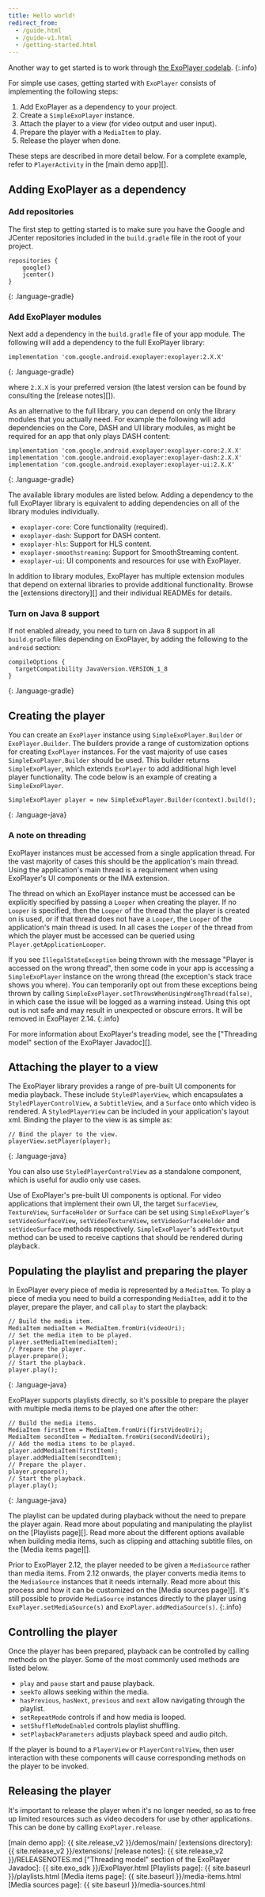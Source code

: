 ```yaml
---
title: Hello world!
redirect_from:
  - /guide.html
  - /guide-v1.html
  - /getting-started.html
---
```


Another way to get started is to work through
[the ExoPlayer codelab](https://codelabs.developers.google.com/codelabs/exoplayer-intro/).
{:.info}

For simple use cases, getting started with `ExoPlayer` consists of implementing
the following steps:

1. Add ExoPlayer as a dependency to your project.
1. Create a `SimpleExoPlayer` instance.
1. Attach the player to a view (for video output and user input).
1. Prepare the player with a `MediaItem` to play.
1. Release the player when done.

These steps are described in more detail below. For a complete example, refer to
`PlayerActivity` in the [main demo app][].

## Adding ExoPlayer as a dependency ##

### Add repositories ###

The first step to getting started is to make sure you have the Google and
JCenter repositories included in the `build.gradle` file in the root of your
project.

~~~
repositories {
    google()
    jcenter()
}
~~~
{: .language-gradle}

### Add ExoPlayer modules ###

Next add a dependency in the `build.gradle` file of your app module. The
following will add a dependency to the full ExoPlayer library:

~~~
implementation 'com.google.android.exoplayer:exoplayer:2.X.X'
~~~
{: .language-gradle}

where `2.X.X` is your preferred version (the latest version can be found by
consulting the [release notes][]).

As an alternative to the full library, you can depend on only the library
modules that you actually need. For example the following will add dependencies
on the Core, DASH and UI library modules, as might be required for an app that
only plays DASH content:

~~~
implementation 'com.google.android.exoplayer:exoplayer-core:2.X.X'
implementation 'com.google.android.exoplayer:exoplayer-dash:2.X.X'
implementation 'com.google.android.exoplayer:exoplayer-ui:2.X.X'
~~~
{: .language-gradle}

The available library modules are listed below. Adding a dependency to the full
ExoPlayer library is equivalent to adding dependencies on all of the library
modules individually.

* `exoplayer-core`: Core functionality (required).
* `exoplayer-dash`: Support for DASH content.
* `exoplayer-hls`: Support for HLS content.
* `exoplayer-smoothstreaming`: Support for SmoothStreaming content.
* `exoplayer-ui`: UI components and resources for use with ExoPlayer.

In addition to library modules, ExoPlayer has multiple extension modules that
depend on external libraries to provide additional functionality. Browse the
[extensions directory][] and their individual READMEs for details.

### Turn on Java 8 support ###

If not enabled already, you need to turn on Java 8 support in all `build.gradle`
files depending on ExoPlayer, by adding the following to the `android` section:

~~~
compileOptions {
  targetCompatibility JavaVersion.VERSION_1_8
}
~~~
{: .language-gradle}

## Creating the player ##

You can create an `ExoPlayer` instance using `SimpleExoPlayer.Builder` or
`ExoPlayer.Builder`. The builders provide a range of customization options for
creating `ExoPlayer` instances. For the vast majority of use cases
`SimpleExoPlayer.Builder` should be used. This builder returns
`SimpleExoPlayer`, which extends `ExoPlayer` to add additional high level player
functionality. The code below is an example of creating a `SimpleExoPlayer`.

~~~
SimpleExoPlayer player = new SimpleExoPlayer.Builder(context).build();
~~~
{: .language-java}

### A note on threading ###

ExoPlayer instances must be accessed from a single application thread. For the
vast majority of cases this should be the application's main thread. Using the
application's main thread is a requirement when using ExoPlayer's UI components
or the IMA extension.

The thread on which an ExoPlayer instance must be accessed can be explicitly
specified by passing a `Looper` when creating the player. If no `Looper` is
specified, then the `Looper` of the thread that the player is created on is
used, or if that thread does not have a `Looper`, the `Looper` of the
application's main thread is used. In all cases the `Looper` of the thread from
which the player must be accessed can be queried using
`Player.getApplicationLooper`.

If you see `IllegalStateException` being thrown with the message "Player is
accessed on the wrong thread", then some code in your app is accessing a
`SimpleExoPlayer` instance on the wrong thread (the exception's stack trace
shows you where). You can temporarily opt out from these exceptions being thrown
by calling `SimpleExoPlayer.setThrowsWhenUsingWrongThread(false)`, in which case
the issue will be logged as a warning instead. Using this opt out is not safe
and may result in unexpected or obscure errors. It will be removed in ExoPlayer
2.14.
{:.info}

For more information about ExoPlayer's treading model, see the
["Threading model" section of the ExoPlayer Javadoc][].

## Attaching the player to a view ##

The ExoPlayer library provides a range of pre-built UI components for media
playback. These include `StyledPlayerView`, which encapsulates a
`StyledPlayerControlView`, a `SubtitleView`, and a `Surface` onto which video is
rendered. A `StyledPlayerView` can be included in your application's layout xml.
Binding the player to the view is as simple as:

~~~
// Bind the player to the view.
playerView.setPlayer(player);
~~~
{: .language-java}

You can also use `StyledPlayerControlView` as a standalone component, which is
useful for audio only use cases.

Use of ExoPlayer's pre-built UI components is optional. For video applications
that implement their own UI, the target `SurfaceView`, `TextureView`,
`SurfaceHolder` or `Surface` can be set using `SimpleExoPlayer`'s
`setVideoSurfaceView`, `setVideoTextureView`, `setVideoSurfaceHolder` and
`setVideoSurface` methods respectively. `SimpleExoPlayer`'s `addTextOutput`
method can be used to receive captions that should be rendered during playback.

## Populating the playlist and preparing the player ##

In ExoPlayer every piece of media is represented by a `MediaItem`. To play a
piece of media you need to build a corresponding `MediaItem`, add it to the
player, prepare the player, and call `play` to start the playback:

~~~
// Build the media item.
MediaItem mediaItem = MediaItem.fromUri(videoUri);
// Set the media item to be played.
player.setMediaItem(mediaItem);
// Prepare the player.
player.prepare();
// Start the playback.
player.play();
~~~
{: .language-java}

ExoPlayer supports playlists directly, so it's possible to prepare the player
with multiple media items to be played one after the other:

~~~
// Build the media items.
MediaItem firstItem = MediaItem.fromUri(firstVideoUri);
MediaItem secondItem = MediaItem.fromUri(secondVideoUri);
// Add the media items to be played.
player.addMediaItem(firstItem);
player.addMediaItem(secondItem);
// Prepare the player.
player.prepare();
// Start the playback.
player.play();
~~~
{: .language-java}

The playlist can be updated during playback without the need to prepare the
player again. Read more about populating and manipulating the playlist on the
[Playlists page][]. Read more about the different options available when
building media items, such as clipping and attaching subtitle files, on the
[Media items page][].

Prior to ExoPlayer 2.12, the player needed to be given a `MediaSource` rather
than media items. From 2.12 onwards, the player converts media items to the
`MediaSource` instances that it needs internally. Read more about this process
and how it can be customized on the [Media sources page][]. It's still possible
to provide `MediaSource` instances directly to the player using
`ExoPlayer.setMediaSource(s)` and `ExoPlayer.addMediaSource(s)`.
{:.info}

## Controlling the player ##

Once the player has been prepared, playback can be controlled by calling methods
on the player. Some of the most commonly used methods are listed below.

* `play` and `pause` start and pause playback.
* `seekTo` allows seeking within the media.
* `hasPrevious`, `hasNext`, `previous` and `next` allow navigating through the
  playlist.
* `setRepeatMode` controls if and how media is looped.
* `setShuffleModeEnabled` controls playlist shuffling.
* `setPlaybackParameters` adjusts playback speed and audio pitch.

If the player is bound to a `PlayerView` or `PlayerControlView`, then user
interaction with these components will cause corresponding methods on the player
to be invoked.

## Releasing the player ##

It's important to release the player when it's no longer needed, so as to free
up limited resources such as video decoders for use by other applications. This
can be done by calling `ExoPlayer.release`.

[main demo app]: {{ site.release_v2 }}/demos/main/
[extensions directory]: {{ site.release_v2 }}/extensions/
[release notes]: {{ site.release_v2 }}/RELEASENOTES.md
["Threading model" section of the ExoPlayer Javadoc]: {{ site.exo_sdk }}/ExoPlayer.html
[Playlists page]: {{ site.baseurl }}/playlists.html
[Media items page]: {{ site.baseurl }}/media-items.html
[Media sources page]: {{ site.baseurl }}/media-sources.html

